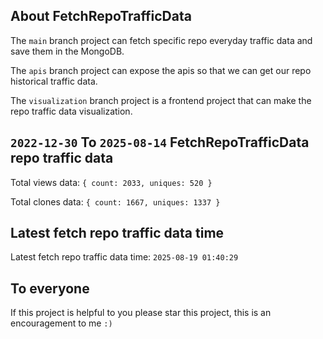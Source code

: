 ## About FetchRepoTrafficData

The `main` branch project can fetch specific repo everyday traffic data and save them in the MongoDB.

The `apis` branch project can expose the apis so that we can get our repo historical traffic data.

The `visualization` branch project is a frontend project that can make the repo traffic data visualization.

## `2022-12-30` To `2025-08-14` FetchRepoTrafficData repo traffic data

Total views data: `{ count: 2033, uniques: 520 }`

Total clones data: `{ count: 1667, uniques: 1337 }`

## Latest fetch repo traffic data time

Latest fetch repo traffic data time: `2025-08-19 01:40:29`

## To everyone

If this project is helpful to you please star this project, this is an encouragement to me `:)`



